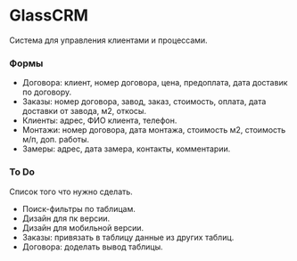 # GlassCRM

Система для управления клиентами и процессами.

### Формы
- Договора: клиент, номер договора, цена, предоплата, дата доставик по договору.
- Заказы: номер договора, завод, заказ, стоимость, оплата, дата доставки от завода, м2, откосы.
- Клиенты: адрес, ФИО клиента, телефон.
- Монтажи: номер договора, дата монтажа, стоимость м2, стоимость м/п, доп. работы.
- Замеры: адрес, дата замера, контакты, комментарии.

### To Do
Список того что нужно сделать.
- Поиск-фильтры по таблицам.
- Дизайн для пк версии.
- Дизайн для мобильной версии.
- Заказы: привязать в таблицу данные из других таблиц.
- Договора: доделать вывод таблицы.